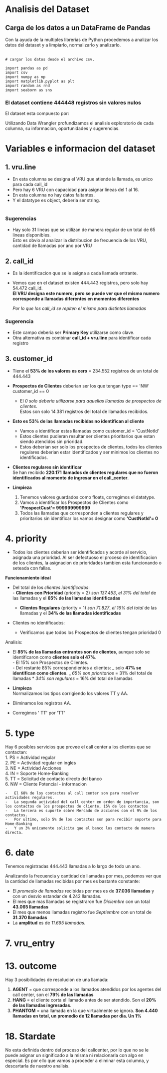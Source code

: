 # Analisis del Dataset

## Carga de los datos a un DataFrame de Pandas

Con la ayuda de la multiples librerias de Python procedemos a analizar los datos del dataset y a limpiarlo, normalizarlo y analizarlo.<br>
<br>

```
# cargar los datos desde el archivo csv.

import pandas as pd
import csv
import numpy as np
import matplotlib.pyplot as plt
import random as rnd
import seaborn as sns
```

### El dataset contiene 444448 registros **sin valores nulos**

El dataset esta compuesto por:
<resumen sintetico>

Utilizando Data Wrangler profundizamos el analisis exploratorio de cada columna, su informacion, oportunidades y sugerencias.

# Variables e informacion del dataset

## 1. vru.line

- En esta columna se designa el VRU que atiende la llamada, es unico para cada call_id <br>
- Pero hay 6 VRU con capacidad para asignar lineas del 1 al 16.<br>
- En esta columna no hay datos faltantes.<br>
- Y el datatype es object, deberia ser string.<br>
  <br>

### **Sugerencias** <br>

- Hay solo 31 lineas que se utilizan de manera regular de un total de 65 lineas disponibles.<br>
  Esto es obvio al analizar la distribucion de frecuencia de los VRU, cantidad de llamadas por ano por VRU

## 2. call_id

- Es la identificacion que se le asigna a cada llamada entrante. <br>
- Vemos que en el dataset existen 444.443 registros, pero solo hay 54.472 call_id.<br>
  **El VRU designa este numero, pero se puede ver que el mismo numero corresponde a llamadas diferentes en momentos diferentes** <br>

  _Por lo que los call_id se repiten el mismo para distintas llamadas_ <br>

### **Sugerencia** <br>

- Este campo deberia ser **Primary Key** utilizarse como clave. <br>
- Otra alternativa es combinar **call_id + vru.line** para identificar cada registro <br>

## 3. customer_id

- Tiene el **53% de los valores es cero** = 234.552 registros de un total de 444.443 <br>

- **Prospectos de Clientes** deberian ser los que tengan type == 'NW' customer_id == 0 <br>
  - El _0 solo deberia utilizarse para aquellas llamadas de prospectos de clientes_. <br>
    Estos son solo 14.381 registros del total de llamados recibidos.
- **Esto es 53% de las llamadas recibidas no identifican al cliente**

  - Vamos a identificar estas llamadas como customer_id = 'CustNotId'
  - Estos clientes pudieran resultar ser clientes prioritarios que estan siendo atendidos sin prioridad.
  - Estos deberian ser solo los prospectos de clientes, todos los clientes regulares deberian estar identificados y ser minimos los clientes no identificados.

- **Clientes regulares sin identificar** <br>
  Se han recibido **220.171 llamados de clientes regulares que no fueron identificados al momento de ingresar en el call_center**.<br>

- **Limpieza**<br>
  1.  Tenemos valores guardados como floats, corregimos el datatype. <br>
  2.  Vamos a identificar los Prospectos de Clientes como **'ProspectCust'= 999999999999**<br>
  3.  Todos las llamadas que corresponden a clientes regulares y prioritarios sin identificar los vamos designar como **'CustNotId'= 0**<br>

# 4. priority

- Todos los clientes deberian ser identificados y acorde al servicio, asignada una prioridad. Al ser defectuoso el proceso de identificacion de los clientes, la asignacion de prioridades tambien esta funcionando o seteada con fallas.<br>

**Funcionamiento ideal**

- Del total de los _clientes identificados_:<br> - **Clientes con Prioridad** (priority = 2) _son 137.453_, _el 31% del total_ de las llamadas y el **65% de las llamadas identificadas**<br>

  - **Clientes Regulares** (priority = 1) _son 71.827_, _el 16% del total_ de las llamadas y el **34% de las llamadas identificadas** <br>

- Clientes no identificados:
  - Verificamos que todos los Prospectos de clientes tengan prioridad 0 <br>

Analisis:

- El **85% de las llamadas entrantes son de clientes**, aunque solo se identificaron como **clientes solo el 47%**. <br> - El 15% son Prospectos de Clientes. <br> - Del restante 85% correspondientes a clientes:
  _ solo **47% se identifican como clientes**.
  _ _65% son prioritarios_ = 31% del total de llamadas \* _34% son regulares_ = 16% del total de llamadas

- **Limpieza**<br>
  Normalizamos los tipos corrigiendo los valores TT y AA.<br>
- Eliminamos los registros AA.<br>
- Corregimos ' TT' por 'TT'<br>

# 5. type

Hay 6 posibles servicios que provee el call center a los clientes que se contactan:<br> 1. PS = Actividad regular<br> 2. PE = Actividad regular en ingles<br> 3. NE = Actividad Acciones <br> 4. IN = Soporte Home-Banking <br> 5. TT = Solicitud de contacto directo del banco <br> 6. NW = Cliente Potencial - informacion <br>

    -   El 68% de los contactos al call center son para resolver actividades regulares.
    -   La segunda actividad del call center en orden de importancia, son los contactos de los prospectos de cliente, 15% de los contactos
    -   La tercera es suporte sobre Mercado de acciones con el 9% de los contactos.
    -   Por ultimo, solo 5% de los contactos son para recibir soporte para Home-Banking
    -   Y un 3% unicamente solicita que el banco los contacte de manera directa.

# 6. date

Tenemos registradas 444.443 llamadas a lo largo de todo un ano.

Analizando la frecuencia y cantidad de llamadas por mes, podemos ver que la cantidad de llamadas recibidas por mes es bastante constante:

- El _promedio de llamadas_ recibidas por mes es de **37.036 llamadas** y con un desvio estandar de 4.242 llamadas.
- El mes que mas llamadas se registraron fue _Diciembre_ con un total **43.065 llamadas**
- El mes que menos llamadas registro fue _Septiembre_ con un total de **31.370 llamadas**
- La **amplitud** es de _11.695 llamadas_.

# 7. vru_entry

# 13. outcome

Hay 3 posibilidades de resolucion de una llamada:<br>

1.  **AGENT** = que corresponde a los llamados atendidos por los agentes del call center, son el **79% de las llamadas**
2.  **HANG** = el cliente corta el llamado antes de ser atendido. Son el **20% de las llamadas ingresadas**.
3.  **PHANTOM** = una llamada en la que virtualmente se ignora. **Son 4.440 llamadas en total, un promedio de 12 llamadas por dia. Un 1%**

# 18. Stardate

No esta definida dentro del proceso del callcenter, por lo que no se le puede asignar un significado a la misma ni relacionarla con algo en especial.
Es por ello que vamos a proceder a eliminar esta columna, y descartarla de nuestro analisis.

